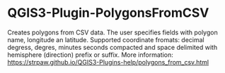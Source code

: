 # QGIS3-Plugin-PolygonsFromCSV
Creates polygons from CSV data. The user specifies fields with polygon name, longitude an latitude. Supported coordinate fromats: decimal degress, degres, minutes seconds compacted and space delimited with hemisphere (direction) prefix or suffix.
More information: https://strpaw.github.io/QGIS3-Plugins-help/polygons_from_csv.html
